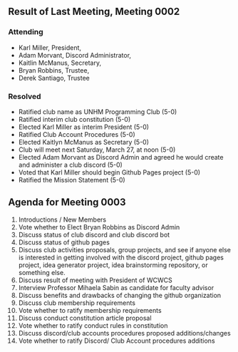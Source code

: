 ## Result of Last Meeting, Meeting 0002

### Attending

- Karl Miller, President,
- Adam Morvant, Discord Administrator,
- Kaitlin McManus, Secretary,
- Bryan Robbins, Trustee,
- Derek Santiago, Trustee

### Resolved

- Ratified club name as UNHM Programming Club (5-0)
- Ratified interim club constitution (5-0)
- Elected Karl Miller as interim President (5-0)
- Ratified Club Account Procedures (5-0)
- Elected Kaitlyn McManus as Secretary (5-0)
- Club will meet next Saturday, March 27, at noon (5-0)
- Elected Adam Morvant as Discord Admin and agreed he would create and administer a club discord (5-0)
- Voted that Karl Miller should begin Github Pages project (5-0)
- Ratified the Mission Statement (5-0)

## Agenda for Meeting 0003

1. Introductions / New Members
1. Vote whether to Elect Bryan Robbins as Discord Admin
1. Discuss status of club discord and club discord bot
1. Discuss status of github pages
1. Discuss club activities proposals, group projects, and see if anyone else is interested in getting involved with the discord project, github pages project, idea generator project, idea brainstorming repository, or something else.
1. Discuss result of meeting with President of WCWCS
1. Interview Professor Mihaela Sabin as candidate for faculty advisor
1. Discuss benefits and drawbacks of changing the github organization
1. Discuss club membership requirements
1. Vote whether to ratify membership requirements
1. Discuss conduct constitution article proposal
1. Vote whether to ratify conduct rules in constitution
1. Discuss discord/club accounts procedures proposed additions/changes
1. Vote whether to ratify Discord/ Club Account procedures additions
